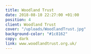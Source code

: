 ```yaml
---
title: Woodland Trust
date: 2018-08-10 22:27:00 +01:00
position: 4
client: Woodland Trust
cover: "/uploads/WoodlandTrust.jpg"
background-color: "#1c8162"
copy: dark
link: www.woodlandtrust.org.uk/
---
```


